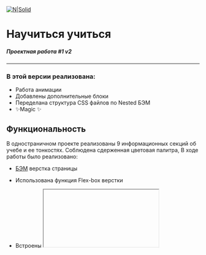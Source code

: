 [![N|Solid](https://avatars.mds.yandex.net/get-lpc/1520633/735c38f1-434d-4190-a65d-76bfd16bd2c0/width_360_q70)](https://praktikum.yandex.ru)
# Научиться учиться
##### Проектная работа #1 v2
_____
### В этой версии реализована:

- Работа анимации
- Добавлены дополнительные блоки
- Переделана структура CSS файлов по Nested БЭМ
- ✨Magic ✨

## Функциональность
В одностраничном проекте реализованы 9 информационных секций об учебе и ее тонкостях. Соблюдена сдерженная цветовая палитра,
В ходе работы было реализовано:
- [БЭМ] верстка страницы
- Использована функция Flex-box верстки
- Встроены <iframe> контейнеры Youtube
- Использованы псевдоклассы :last-child и :nth-child()


   [БЭМ]: <https://ru.bem.info/methodology/>

